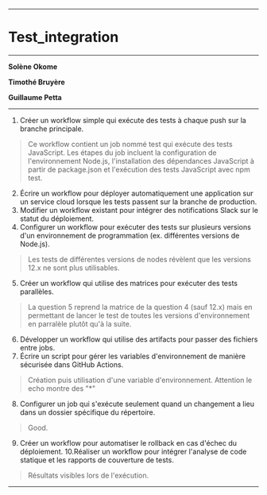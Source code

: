 
***
# Test_integration
***


**Solène Okome**


**Timothé Bruyère**


**Guillaume Petta**


***
 1. Créer un workflow simple qui exécute des tests à chaque push sur la branche
 principale.  
 > Ce workflow contient un job nommé test qui exécute des tests JavaScript. Les étapes du job incluent  la configuration de l'environnement Node.js, l'installation des dépendances JavaScript à partir de package.json et l'exécution des tests JavaScript avec npm test.
 2. Écrire un workflow pour déployer automatiquement une application sur un
 service cloud lorsque les tests passent sur la branche de production.
 3. Modifier un workflow existant pour intégrer des notifications Slack sur le
 statut du déploiement.
 4. Configurer un workflow pour exécuter des tests sur plusieurs versions d'un
 environnement de programmation (ex. différentes versions de Node.js).
 > Les tests de différentes versions de nodes révèlent que les versions 12.x ne sont plus utilisables.
 5. Créer un workflow qui utilise des matrices pour exécuter des tests parallèles.   
 > La question 5 reprend la matrice de la question 4 (sauf 12.x) mais en permettant de lancer le test de toutes les versions d'environnement en parralèle plutôt qu'à la suite.
 6. Développer un workflow qui utilise des artifacts pour passer des fichiers entre
 jobs.
 7. Écrire un script pour gérer les variables d'environnement de manière sécurisée
 dans GitHub Actions.
 > Création puis utilisation d'une variable d'environnement. Attention le echo montre des "*"
 8. Configurer un job qui s'exécute seulement quand un changement a lieu dans
 un dossier spécifique du répertoire.
 > Good.
 9. Créer un workflow pour automatiser le rollback en cas d'échec du
 déploiement.
 10.Réaliser un workflow pour intégrer l'analyse de code statique et les rapports
 de couverture de tests.
 > Résultats visibles lors de l'exécution. 

***
